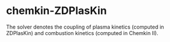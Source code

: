 # chemkin-ZDPlasKin
The solver denotes the coupling of plasma kinetics (computed in ZDPlasKin) and combustion kinetics (computed in Chemkin II).
